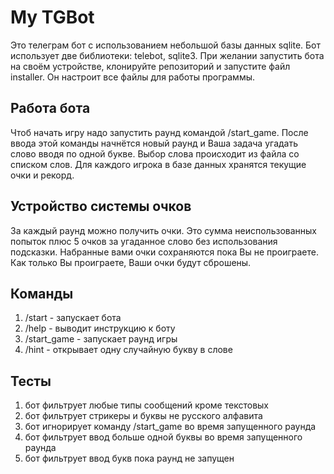 # My TGBot

Это телеграм бот с использованием небольшой базы
данных sqlite. Бот использует две библиотеки: telebot, sqlite3. При желании запустить бота на
своём устройстве, клонируйте репозиторий и запустите файл installer. Он настроит все файлы для работы программы.

## Работа бота

Чтоб начать игру надо запустить раунд командой /start_game.
После ввода этой команды начнётся новый раунд и Ваша задача угадать слово
вводя по одной букве. Выбор слова происходит из файла со списком слов.
Для каждого игрока в базе данных хранятся текущие очки и рекорд.

## Устройство системы очков

За каждый раунд можно получить очки.
Это сумма неиспользованных попыток плюс
5 очков за угаданное слово без использования подсказки.
Набранные вами очки сохраняются пока Вы не проиграете.
Как только Вы проиграете, Ваши очки будут сброшены.

## Команды

1. /start - запускает бота
2. /help - выводит инструкцию к боту
3. /start_game - запускает раунд игры
4. /hint - открывает одну случайную букву в слове

## Тесты

1. бот фильтрует любые типы сообщений кроме текстовых
2. бот фильтрует стрикеры и буквы не русского алфавита
3. бот игнорирует команду /start_game во время запущенного раунда
4. бот фильтрует ввод больше одной буквы во время запущенного раунда
5. бот фильтрует ввод букв пока раунд не запущен